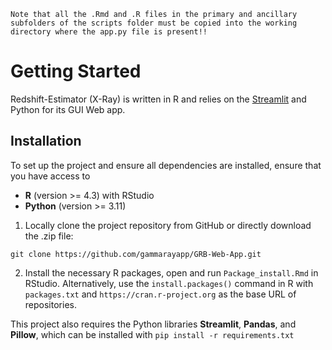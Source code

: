 ```{attention}
Note that all the .Rmd and .R files in the primary and ancillary subfolders of the scripts folder must be copied into the working directory where the app.py file is present!!
```

# Getting Started

Redshift-Estimator (X-Ray) is written in R and relies on the [Streamlit]([https://pytorch.org/](https://streamlit.io/)) and Python for its GUI Web app.

## Installation

To set up the project and ensure all dependencies are installed, ensure that you have access to
* **R** (version >= 4.3) with RStudio
* **Python** (version >= 3.11)

1. Locally clone the project repository from GitHub or directly download the .zip file:
```
git clone https://github.com/gammarayapp/GRB-Web-App.git 
```

2. Install the necessary R packages, open and run `Package_install.Rmd` in RStudio. Alternatively, use the `install.packages()` command in R with `packages.txt` and `https://cran.r-project.org` as the base URL of repositories.

This project also requires the Python libraries **Streamlit**, **Pandas**, and **Pillow**, which can be installed with `pip install -r requirements.txt`
